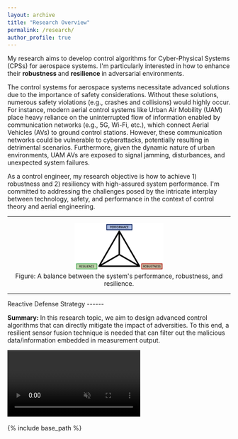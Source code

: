 ```yaml
---
layout: archive
title: "Research Overview"
permalink: /research/
author_profile: true
---
```


My research aims to develop control algorithms for Cyber-Physical Systems (CPSs) for aerospace systems. I'm particularly interested in how to enhance their <strong> robustness </strong> and <strong> resilience </strong> in adversarial environments. 

The control systems for aerospace systems necessitate advanced solutions due to the importance of safety considerations. Without these solutions, numerous safety violations (e.g., crashes and collisions) would highly occur. For instance, modern aerial control systems like Urban Air Mobility (UAM) place heavy reliance on the uninterrupted flow of information enabled by communication networks (e.g., 5G, Wi-Fi, etc.), which connect Aerial Vehicles (AVs) to ground control stations. However, these communication networks could be vulnerable to cyberattacks, potentially resulting in detrimental scenarios. Furthermore, given the dynamic nature of urban environments, UAM AVs are exposed to signal jamming, disturbances, and unexpected system failures. 

As a control engineer, my research objective is how to achieve 1) robustness and 2) resiliency with high-assured system performance. I'm committed to addressing the challenges posed by the intricate interplay between technology, safety, and performance in the context of control theory and aerial engineering. 

<hr>  
<div style="text-align:center;">
  <img src="/images/Diagram.png" alt="MAS" style="width:40%">
  <figcaption> Figure: A balance between the system's performance, robustness, and resilience. </figcaption>
</div>

<hr>
Reactive Defense Strategy
------
<p> <strong> Summary: </strong> In this research topic, we aim to design advanced control algorithms that can directly mitigate the impact of adversities. To this end, a resilient sensor fusion technique is needed that can filter out the malicious data/information embedded in measurement output.  </p>

<div>
  <video autoPlay loop muted playsInline src={requre(/images/FDI_Nominal.mp4)}> <\video>
  <figcaption> Figure: A balance between the system's performance, robustness, and resilience. </figcaption>
</div>


<script>
function myFunction1() {
  var dots = document.getElementById("dots");
  var moreText = document.getElementById("more");
  var btnText = document.getElementById("myBtn");

  if (dots.style.display === "none") {
    dots.style.display = "inline";
    btnText.innerHTML = "Read more +"; 
    moreText.style.display = "none";
  } else {
    dots.style.display = "none";
    btnText.innerHTML = "Read less -"; 
    moreText.style.display = "inline";
  }
}
</script>

{% include base_path %}




